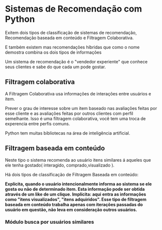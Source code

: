 <h1>Sistemas de Recomendação com Python</h1>
<p>Exitem dois tipos de classificação de sistemas de recomendação, Recomendação
baseada em conteúdo e Filtragem Colaborativa.</p>
<p>E também existem mas recomendações híbridas que como o nome demostra combina os dois tipos de informações</p>
<p>Um sistema de recomendação é o "vendedor experiente" que conhece seus clientes
e sabe do que cada um pode gostar.</p>
<h2>Filtragem colaborativa</h2>
<p>A Filtragem Colaborativa usa informações de interações entre usuários e item. </p>
<p>Prever o grau de interesse sobre um item baseado nas avaliações feitas por esse cliente e as avaliações feitas por outros clientes com perfil semelhante. Isso é uma filtragem colaborativa, você tem uma troca de experencia entre perfis comuns.</p>
<p>Python tem muitas bibliotecas na área de inteligência artificial.</p>
<p></p>
<h2>Filtragem baseada em conteúdo</h2>
<p>Neste tipo o sistema recomenda ao usuário itens similares á aqueles que ele tenha gostado( interagido, comprado,visualizado ).</p>
<p>Há dois tipos de classificação de Filtragem Baseada em conteúdo:</p>
<p><strong>Explícita, quando o usuário intencionalmente informa ao sistema se ele gosta ou não de determinado item. Esta informação pode ser obtida através de um like de um clique. Implícita: aqui entra as informações como "itens visualizados", "itens adquiridos". Esse tipo de filtragem baseada em conteúdo trabalha apenas com iterações passadas do usuário em questão, não leva em consideração outros usuários.</strong></p>


<h3>Módulo busca por usuários similares</h3>
